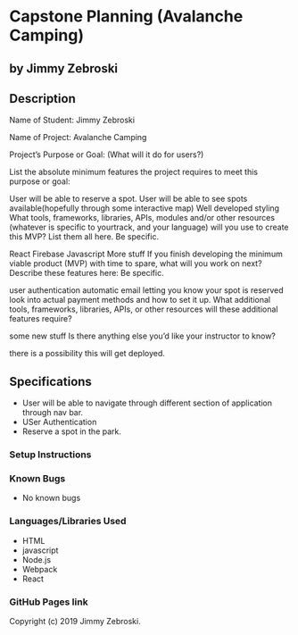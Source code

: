 # Capstone Planning (Avalanche Camping)
## by Jimmy Zebroski

## Description
Name of Student: Jimmy Zebroski

Name of Project: Avalanche Camping

Project’s Purpose or Goal: (What will it do for users?)

List the absolute minimum features the project requires to meet this purpose or goal:

User will be able to reserve a spot.
User will be able to see spots available(hopefully through some interactive map)
Well developed styling
What tools, frameworks, libraries, APIs, modules and/or other resources (whatever is specific to yourtrack, and your language) will you use to create this MVP? List them all here. Be specific.

React
Firebase
Javascript
More stuff
If you finish developing the minimum viable product (MVP) with time to spare, what will you work on next? Describe these features here: Be specific.

user authentication
automatic email letting you know your spot is reserved
look into actual payment methods and how to set it up.
What additional tools, frameworks, libraries, APIs, or other resources will these additional features require?

some new stuff
Is there anything else you’d like your instructor to know? 

there is a possibility this will get deployed.

## Specifications
* User will be able to navigate through different section of application through nav bar.
*  USer Authentication
* Reserve a spot in the park.



### Setup Instructions


### Known Bugs
* No known bugs

### Languages/Libraries Used
* HTML
* javascript
* Node.js
* Webpack
* React

### GitHub Pages link

Copyright (c) 2019 Jimmy Zebroski.